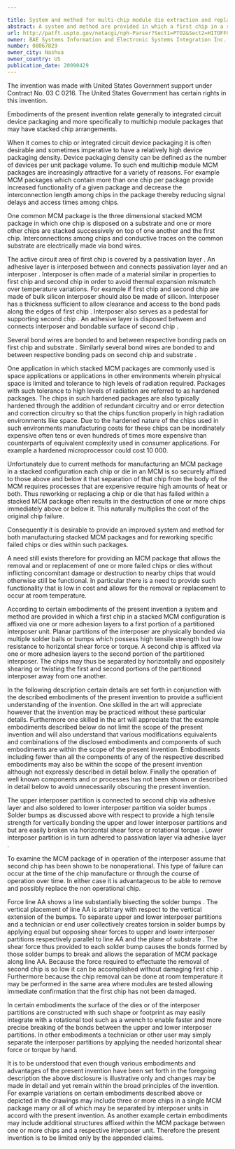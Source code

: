 ```yaml
---

title: System and method for multi-chip module die extraction and replacement
abstract: A system and method are provided in which a first chip in a stacked multi-chip module configuration is affixed via one or more adhesion layers to a first portion of a partitioned interposer unit. Planar partitions of the interposer are physically bonded via multiple solder “bumps,” which possess high tensile strength but low resistance to horizontal shear force or torque. A second chip is affixed via one or more adhesion layers to the second portion of the partitioned interposer. The chips may thus be separated by horizontally and oppositely shearing or twisting the first and second portions of the partitioned interposer away from one another.
url: http://patft.uspto.gov/netacgi/nph-Parser?Sect1=PTO2&Sect2=HITOFF&p=1&u=%2Fnetahtml%2FPTO%2Fsearch-adv.htm&r=1&f=G&l=50&d=PALL&S1=08067829&OS=08067829&RS=08067829
owner: BAE Systems Information and Electronic Systems Integration Inc.
number: 08067829
owner_city: Nashua
owner_country: US
publication_date: 20090429
---
```

The invention was made with United States Government support under Contract No. 03 C 0216. The United States Government has certain rights in this invention.

Embodiments of the present invention relate generally to integrated circuit device packaging and more specifically to multichip module packages that may have stacked chip arrangements.

When it comes to chip or integrated circuit device packaging it is often desirable and sometimes imperative to have a relatively high device packaging density. Device packaging density can be defined as the number of devices per unit package volume. To such end multichip module MCM packages are increasingly attractive for a variety of reasons. For example MCM packages which contain more than one chip per package provide increased functionality of a given package and decrease the interconnection length among chips in the package thereby reducing signal delays and access times among chips.

One common MCM package is the three dimensional stacked MCM package in which one chip is disposed on a substrate and one or more other chips are stacked successively on top of one another and the first chip. Interconnections among chips and conductive traces on the common substrate are electrically made via bond wires.

The active circuit area of first chip is covered by a passivation layer . An adhesive layer is interposed between and connects passivation layer and an interposer . Interposer is often made of a material similar in properties to first chip and second chip in order to avoid thermal expansion mismatch over temperature variations. For example if first chip and second chip are made of bulk silicon interposer should also be made of silicon. Interposer has a thickness sufficient to allow clearance and access to the bond pads along the edges of first chip . Interposer also serves as a pedestal for supporting second chip . An adhesive layer is disposed between and connects interposer and bondable surface of second chip .

Several bond wires are bonded to and between respective bonding pads on first chip and substrate . Similarly several bond wires are bonded to and between respective bonding pads on second chip and substrate .

One application in which stacked MCM packages are commonly used is space applications or applications in other environments wherein physical space is limited and tolerance to high levels of radiation required. Packages with such tolerance to high levels of radiation are referred to as hardened packages. The chips in such hardened packages are also typically hardened through the addition of redundant circuitry and or error detection and correction circuitry so that the chips function properly in high radiation environments like space. Due to the hardened nature of the chips used in such environments manufacturing costs for these chips can be inordinately expensive often tens or even hundreds of times more expensive than counterparts of equivalent complexity used in consumer applications. For example a hardened microprocessor could cost 10 000.

Unfortunately due to current methods for manufacturing an MCM package in a stacked configuration each chip or die in an MCM is so securely affixed to those above and below it that separation of that chip from the body of the MCM requires processes that are expensive require high amounts of heat or both. Thus reworking or replacing a chip or die that has failed within a stacked MCM package often results in the destruction of one or more chips immediately above or below it. This naturally multiplies the cost of the original chip failure.

Consequently it is desirable to provide an improved system and method for both manufacturing stacked MCM packages and for reworking specific failed chips or dies within such packages.

A need still exists therefore for providing an MCM package that allows the removal and or replacement of one or more failed chips or dies without inflicting concomitant damage or destruction to nearby chips that would otherwise still be functional. In particular there is a need to provide such functionality that is low in cost and allows for the removal or replacement to occur at room temperature.

According to certain embodiments of the present invention a system and method are provided in which a first chip in a stacked MCM configuration is affixed via one or more adhesion layers to a first portion of a partitioned interposer unit. Planar partitions of the interposer are physically bonded via multiple solder balls or bumps which possess high tensile strength but low resistance to horizontal shear force or torque. A second chip is affixed via one or more adhesion layers to the second portion of the partitioned interposer. The chips may thus be separated by horizontally and oppositely shearing or twisting the first and second portions of the partitioned interposer away from one another.

In the following description certain details are set forth in conjunction with the described embodiments of the present invention to provide a sufficient understanding of the invention. One skilled in the art will appreciate however that the invention may be practiced without these particular details. Furthermore one skilled in the art will appreciate that the example embodiments described below do not limit the scope of the present invention and will also understand that various modifications equivalents and combinations of the disclosed embodiments and components of such embodiments are within the scope of the present invention. Embodiments including fewer than all the components of any of the respective described embodiments may also be within the scope of the present invention although not expressly described in detail below. Finally the operation of well known components and or processes has not been shown or described in detail below to avoid unnecessarily obscuring the present invention.

The upper interposer partition is connected to second chip via adhesive layer and also soldered to lower interposer partition via solder bumps . Solder bumps as discussed above with respect to provide a high tensile strength for vertically bonding the upper and lower interposer partitions and but are easily broken via horizontal shear force or rotational torque . Lower interposer partition is in turn adhered to passivation layer via adhesive layer .

To examine the MCM package of in operation of the interposer assume that second chip has been shown to be nonoperational. This type of failure can occur at the time of the chip manufacture or through the course of operation over time. In either case it is advantageous to be able to remove and possibly replace the non operational chip.

Force line AA shows a line substantially bisecting the solder bumps . The vertical placement of line AA is arbitrary with respect to the vertical extension of the bumps. To separate upper and lower interposer partitions and a technician or end user collectively creates torsion in solder bumps by applying equal but opposing shear forces to upper and lower interposer partitions respectively parallel to line AA and the plane of substrate . The shear force thus provided to each solder bump causes the bonds formed by those solder bumps to break and allows the separation of MCM package along line AA. Because the force required to effectuate the removal of second chip is so low it can be accomplished without damaging first chip . Furthermore because the chip removal can be done at room temperature it may be performed in the same area where modules are tested allowing immediate confirmation that the first chip has not been damaged.

In certain embodiments the surface of the dies or of the interposer partitions are constructed with such shape or footprint as may easily integrate with a rotational tool such as a wrench to enable faster and more precise breaking of the bonds between the upper and lower interposer partitions. In other embodiments a technician or other user may simply separate the interposer partitions by applying the needed horizontal shear force or torque by hand.

It is to be understood that even though various embodiments and advantages of the present invention have been set forth in the foregoing description the above disclosure is illustrative only and changes may be made in detail and yet remain within the broad principles of the invention. For example variations on certain embodiments described above or depicted in the drawings may include three or more chips in a single MCM package many or all of which may be separated by interposer units in accord with the present invention. As another example certain embodiments may include additional structures affixed within the MCM package between one or more chips and a respective interposer unit. Therefore the present invention is to be limited only by the appended claims.

